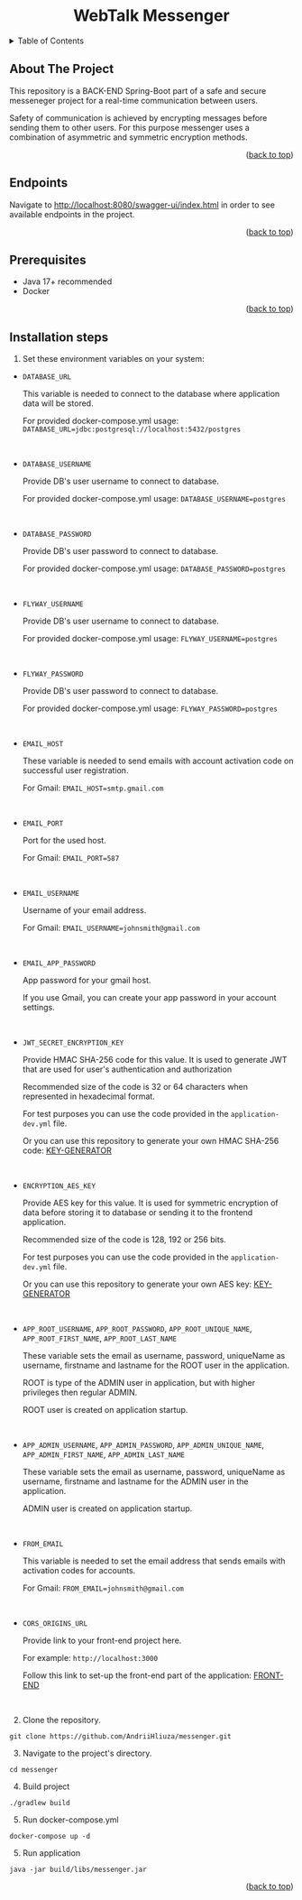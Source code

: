 <a name="readme-top"></a>
<h1 align="center"><b>WebTalk Messenger</b></h1>


<!-- TABLE OF CONTENTS -->
<details>
  <summary>Table of Contents</summary>
  <ol>
    <li><a href="#about-the-project">About The Project</a></li>
    <li><a href="#endpoints">Endpoints</a></li>
    <li><a href="#prerequisites">Prerequisites</a></li>
    <li><a href="#installation-steps">Installation Steps</a></li>
  </ol>
</details>


<!-- About The Project -->
## About The Project
<p>This repository is a BACK-END Spring-Boot part of a safe and secure messeneger project for a real-time communication between users.</p>
<p>
  Safety of communication is achieved by encrypting messages before sending them to other users. For this purpose messenger uses a combination of asymmetric and symmetric encryption methods.
</p>
<p align="right">(<a href="#readme-top">back to top</a>)</p>


## Endpoints
<p>Navigate to <a href="http://localhost:8080/swagger-ui/index.html">http://localhost:8080/swagger-ui/index.html</a> in order to see available endpoints in the project.</p>
<p align="right">(<a href="#readme-top">back to top</a>)</p>


## Prerequisites

<ul>
  <li>Java 17+ recommended</li>
  <li>Docker</li>
</ul>
<p align="right">(<a href="#readme-top">back to top</a>)</p>


## Installation steps

1. Set these environment variables on your system:
<ul>
    <li>
        <p><code>DATABASE_URL</code></p>
        <p>This variable is needed to connect to the database where application data will be stored.</p>
        <p>For provided docker-compose.yml usage: <code>DATABASE_URL=jdbc:postgresql://localhost:5432/postgres</code></p>
        <br/>
    </li>
    <li>
        <p><code>DATABASE_USERNAME</code></p>
        <p>Provide DB's user username to connect to database.</p>
        <p>For provided docker-compose.yml usage: <code>DATABASE_USERNAME=postgres</code></p>
        <br/>
    </li>
    <li>
        <p><code>DATABASE_PASSWORD</code></p>
        <p>Provide DB's user password to connect to database.</p>
        <p>For provided docker-compose.yml usage: <code>DATABASE_PASSWORD=postgres</code></p>
        <br/>
    </li>
    <li>
        <p><code>FLYWAY_USERNAME</code></p>
        <p>Provide DB's user username to connect to database.</p>
        <p>For provided docker-compose.yml usage: <code>FLYWAY_USERNAME=postgres</code></p>
        <br/>
    </li>
    <li>
        <p><code>FLYWAY_PASSWORD</code></p>
        <p>Provide DB's user password to connect to database.</p>
        <p>For provided docker-compose.yml usage: <code>FLYWAY_PASSWORD=postgres</code></p>
        <br/>
    </li>
    <li>
        <p><code>EMAIL_HOST</code></p>
        <p>These variable is needed to send emails with account activation code on successful user registration.</p>
        <p>For Gmail: <code>EMAIL_HOST=smtp.gmail.com</code></p>
        <br/>
    </li>
    <li>
        <p><code>EMAIL_PORT</code></p>
        <p>Port for the used host.</p>
        <p>For Gmail: <code>EMAIL_PORT=587</code></p>
        <br/>
    </li>
    <li>
        <p><code>EMAIL_USERNAME</code></p>
        <p>Username of your email address.</p>
        <p>For Gmail: <code>EMAIL_USERNAME=johnsmith@gmail.com</code></p>
        <br/>
    </li>
    <li>
        <p><code>EMAIL_APP_PASSWORD</code></p>
        <p>App password for your gmail host. </p>
        <p>If you use Gmail, you can create your app password in your account settings.</p>
        <br/>
    </li>
    <li>
        <p><code>JWT_SECRET_ENCRYPTION_KEY</code></p>
        <p>Provide HMAC SHA-256 code for this value. It is used to generate JWT that are used for user's authentication and authorization</p>
        <p>Recommended size of the code is 32 or 64 characters when represented in hexadecimal format.</p>
        <p>For test purposes you can use the code provided in the <code>application-dev.yml</code> file.</p>
        <p>Or you can use this repository to generate your own HMAC SHA-256 code: <a href="https://github.com/AndriiHliuza/key-generator">KEY-GENERATOR</a></p>
        <br/>
    </li>
    <li>
        <p><code>ENCRYPTION_AES_KEY</code></p>
        <p>Provide AES key for this value. It is used for symmetric encryption of data before storing it to database or sending it to the frontend application.</p>
        <p>Recommended size of the code is 128, 192 or 256 bits.</p>
        <p>For test purposes you can use the code provided in the <code>application-dev.yml</code> file.</p>
<p>Or you can use this repository to generate your own AES key: <a href="https://github.com/AndriiHliuza/key-generator">KEY-GENERATOR</a></p>
        <br/>
    </li>
    <li>
        <p><code>APP_ROOT_USERNAME</code>, <code>APP_ROOT_PASSWORD</code>, <code>APP_ROOT_UNIQUE_NAME</code>, <code>APP_ROOT_FIRST_NAME</code>, <code>APP_ROOT_LAST_NAME</code></p>
        <p>These variable sets the email as username, password, uniqueName as username, firstname and lastname for the ROOT user in the application.</p>
        <p>ROOT is type of the ADMIN user in application, but with higher privileges then regular ADMIN.</p>        
        <p>ROOT user is created on application startup.</p>
        <br/>
    </li>
    <li>
        <p><code>APP_ADMIN_USERNAME</code>, <code>APP_ADMIN_PASSWORD</code>, <code>APP_ADMIN_UNIQUE_NAME</code>, <code>APP_ADMIN_FIRST_NAME</code>, <code>APP_ADMIN_LAST_NAME</code></p>
        <p>These variable sets the email as username, password, uniqueName as username, firstname and lastname for the ADMIN user in the application.</p> 
        <p>ADMIN user is created on application startup.</p>
        <br/>
    </li>
    <li>
        <p><code>FROM_EMAIL</code></p>
        <p>This variable is needed to set the email address that sends emails with activation codes for accounts.</p> 
        <p>For Gmail: <code>FROM_EMAIL=johnsmith@gmail.com</code></p>
        <br/>
    </li>
    <li>
        <p><code>CORS_ORIGINS_URL</code></p>
        <p>Provide link to your front-end project here.</p> 
        <p>For example: <code>http://localhost:3000</code></p>
        <p>Follow this link to set-up the front-end part of the application: <a href="https://github.com/AndriiHliuza/messenger-frontend-app">FRONT-END</a></p>
        <br/>
    </li>
</ul>

2. Clone the repository.
```
git clone https://github.com/AndriiHliuza/messenger.git
```

3. Navigate to the project's directory.
```
cd messenger
```

4. Build project
```
./gradlew build
```

5. Run docker-compose.yml
```
docker-compose up -d
```

5. Run application
```
java -jar build/libs/messenger.jar
```

<p align="right">(<a href="#readme-top">back to top</a>)</p>